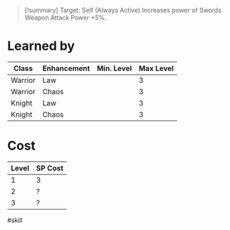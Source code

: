 >[!summary]
>Target: Self (Always Active)
>Increases power of Swords.
>Weapon Attack Power +5%.
# Learned by
| Class   | Enhancement | Min. Level | Max Level |
| ------- | ----------- | ---------- | --------- |
| Warrior | Law         |            | 3         |
| Warrior | Chaos       |            | 3         |
| Knight  | Law         |            | 3         |
| Knight  | Chaos       |            | 3         | 
# Cost
| Level | SP Cost |
| ----- | ------- |
| 1     | 3       |
| 2     | ?       |
| 3     | ?       |

#skill 